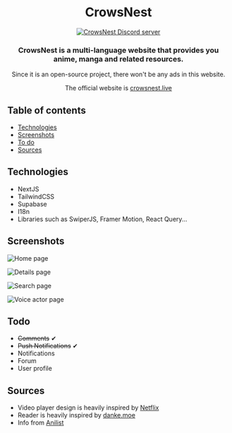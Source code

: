 <div style="text-align: center;">
<h1>CrowsNest</h1>

[![CrowsNest Discord server](https://discord.com/api/guilds/974615672183193600/widget.png?style=banner2)](https://discord.gg/3YrabTybpp)

### CrowsNest is a multi-language website that provides you anime, manga and related resources.

Since it is an open-source project, there won't be any ads in this website.

The official website is [crowsnest.live](https://crowsnest.live)

</div>

## Table of contents

- [Technologies](#technologies)
- [Screenshots](#screenshots)
- [To do](#todo)
- [Sources](#sources)

## Technologies

- NextJS
- TailwindCSS
- Supabase
- I18n
- Libraries such as SwiperJS, Framer Motion, React Query...

## Screenshots

![Home page](https://cdn.discordapp.com/attachments/1062512166986580038/1062559091358171167/chrome_roMmxiIKtI.jpg)

![Details page](https://cdn.discordapp.com/attachments/1062512166986580038/1062559081019232347/chrome_GTjvVe3HBV.png)

![Search page](https://cdn.discordapp.com/attachments/1062512166986580038/1062559062107099176/chrome_urwTLWrQox.png)

![Voice actor page](https://cdn.discordapp.com/attachments/1062512166986580038/1062559131199873034/chrome_kgggY8tspr.png)

## Todo

- <s>Comments</s> ✔
- <s>Push Notifications</s> ✔
- Notifications
- Forum
- User profile

## Sources

- Video player design is heavily inspired by [Netflix](https://netflix.com)
- Reader is heavily inspired by [danke.moe](https://danke.moe)
- Info from [Anilist](anilist.co)
